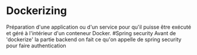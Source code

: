 # Dockerizing
Préparation d'une application ou d'un service pour qu'il puisse être exécuté et géré à l'intérieur d'un conteneur Docker.
#Spring security 
Avant de 'dockerize' la partie backend on fait ce qu'on appelle de spring security pour faire authentication 
